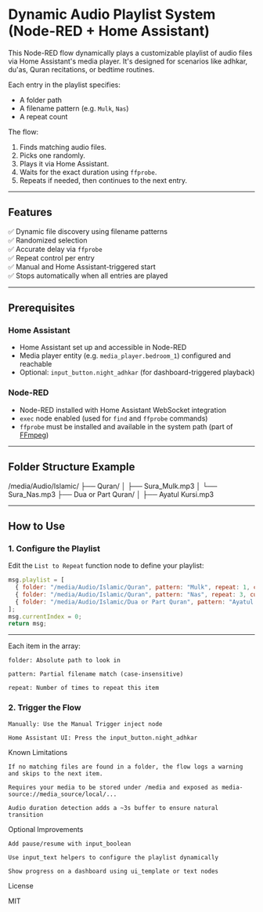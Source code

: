 # Dynamic Audio Playlist System (Node-RED + Home Assistant)

This Node-RED flow dynamically plays a customizable playlist of audio files via Home Assistant's media player. It's designed for scenarios like adhkar, du'as, Quran recitations, or bedtime routines.

Each entry in the playlist specifies:
- A folder path
- A filename pattern (e.g. `Mulk`, `Nas`)
- A repeat count

The flow:
1. Finds matching audio files.
2. Picks one randomly.
3. Plays it via Home Assistant.
4. Waits for the exact duration using `ffprobe`.
5. Repeats if needed, then continues to the next entry.

---

## Features

✅ Dynamic file discovery using filename patterns  
✅ Randomized selection  
✅ Accurate delay via `ffprobe`  
✅ Repeat control per entry  
✅ Manual and Home Assistant-triggered start  
✅ Stops automatically when all entries are played

---

## Prerequisites

### Home Assistant
- Home Assistant set up and accessible in Node-RED
- Media player entity (e.g. `media_player.bedroom_1`) configured and reachable
- Optional: `input_button.night_adhkar` (for dashboard-triggered playback)

### Node-RED
- Node-RED installed with Home Assistant WebSocket integration
- `exec` node enabled (used for `find` and `ffprobe` commands)
- `ffprobe` must be installed and available in the system path (part of [FFmpeg](https://ffmpeg.org/download.html))

---

## Folder Structure Example

/media/Audio/Islamic/
├── Quran/
│ ├── Sura_Mulk.mp3
│ └── Sura_Nas.mp3
├── Dua or Part Quran/
│ ├── Ayatul Kursi.mp3


---

## How to Use

### 1. Configure the Playlist
Edit the `List to Repeat` function node to define your playlist:

```js
msg.playlist = [
  { folder: "/media/Audio/Islamic/Quran", pattern: "Mulk", repeat: 1, currentRepeat: 0 },
  { folder: "/media/Audio/Islamic/Quran", pattern: "Nas", repeat: 3, currentRepeat: 0 },
  { folder: "/media/Audio/Islamic/Dua or Part Quran", pattern: "Ayatul Kursi", repeat: 1, currentRepeat: 0 }
];
msg.currentIndex = 0;
return msg;
```

---

Each item in the array:

    folder: Absolute path to look in

    pattern: Partial filename match (case-insensitive)

    repeat: Number of times to repeat this item

### 2. Trigger the Flow

    Manually: Use the Manual Trigger inject node

    Home Assistant UI: Press the input_button.night_adhkar

Known Limitations

    If no matching files are found in a folder, the flow logs a warning and skips to the next item.

    Requires your media to be stored under /media and exposed as media-source://media_source/local/...

    Audio duration detection adds a ~3s buffer to ensure natural transition

Optional Improvements

    Add pause/resume with input_boolean

    Use input_text helpers to configure the playlist dynamically

    Show progress on a dashboard using ui_template or text nodes

License

MIT
